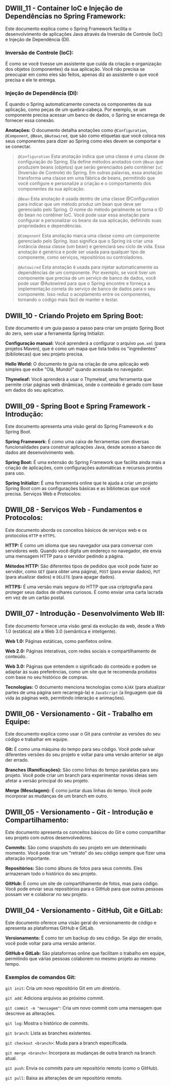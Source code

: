 ## DWIII_11 - Container IoC e Injeção de Dependências no Spring Framework:
Este documento explica como o Spring Framework facilita o desenvolvimento de aplicações Java através da Inversão de Controle (IoC) e Injeção de Dependência (DI).
###  Inversão de Controle (IoC):
É como se você tivesse um assistente que cuida da criação e organização dos objetos (componentes) da sua aplicação. Você não precisa se preocupar em como eles são feitos, apenas diz ao assistente o que você precisa e ele te entrega.

### Injeção de Dependência (DI):
É quando o Spring automaticamente conecta os componentes da sua aplicação, como peças de um quebra-cabeça. 
Por exemplo, se um componente precisa acessar um banco de dados, o Spring se encarrega de fornecer essa conexão.

**Anotações:** O documento detalha anotações como `@Configuration`, `@Component`, `@Bean`, `@Autowired`, que são como etiquetas que você coloca nos seus componentes para dizer ao Spring como eles devem se comportar e se conectar.

> `@Configuration` Esta anotação indica que uma classe é uma classe de configuração do Spring. Ela define métodos anotados com `@Bean` que produzem beans (objetos) que serão gerenciados pelo contêiner `IoC` (Inversão de Controle) do Spring. Em outras palavras, essa anotação transforma uma classe em uma fábrica de beans, permitindo que você configure e personalize a criação e o comportamento dos componentes da sua aplicação. 

> `@Bean` Esta anotação é usada dentro de uma classe @Configuration para indicar que um método produz um bean que deve ser gerenciado pelo Spring. O nome do método geralmente se torna o ID do bean no contêiner IoC. Você pode usar essa anotação para configurar e personalizar os beans da sua aplicação, definindo suas propriedades e dependências.

> `@Component` Esta anotação marca uma classe como um componente gerenciado pelo Spring. Isso significa que o Spring irá criar uma instância dessa classe (um bean) e gerenciará seu ciclo de vida. Essa anotação é genérica e pode ser usada para qualquer tipo de componente, como serviços, repositórios ou controladores.

> `@Autowired` Esta anotação é usada para injetar automaticamente as dependências de um componente. Por exemplo, se você tiver um componente que precisa de um serviço de banco de dados, você pode usar @Autowired para que o Spring encontre e forneça a implementação correta do serviço de banco de dados para o seu componente. Isso reduz o acoplamento entre os componentes, tornando o código mais fácil de manter e testar.

## DWIII_10 - Criando Projeto em Spring Boot:
Este documento é um guia passo a passo para criar um projeto Spring Boot do zero, sem usar a ferramenta Spring Initializr.

**Configuração manual:** Você aprenderá a configurar o arquivo `pom.xml` (para projetos Maven), que é como um mapa que lista todos os "ingredientes" (bibliotecas) que seu projeto precisa.

**Hello World:** O documento te guia na criação de uma aplicação web simples que exibe "Olá, Mundo!" quando acessada no navegador.

**Thymeleaf:** Você aprenderá a usar o Thymeleaf, uma ferramenta que permite criar páginas web dinâmicas, onde o conteúdo é gerado com base em dados do seu aplicativo.

## DWIII_09 - Spring Boot e Spring Framework - Introdução:
Este documento apresenta uma visão geral do Spring Framework e do Spring Boot.

**Spring Framework:** É como uma caixa de ferramentas com diversas funcionalidades para construir aplicações Java, desde acesso a banco de dados até desenvolvimento web.

**Spring Boot:** É uma extensão do Spring Framework que facilita ainda mais a criação de aplicações, com configurações automáticas e recursos prontos para uso.

**Spring Initializr:** É uma ferramenta online que te ajuda a criar um projeto Spring Boot com as configurações básicas e as bibliotecas que você precisa.
Serviços Web e Protocolos:

## DWIII_08 - Serviços Web - Fundamentos e Protocolos: 
Este documento aborda os conceitos básicos de serviços web e os protocolos `HTTP` e `HTTPS`.

**HTTP:** É como um idioma que seu navegador usa para conversar com servidores web. Quando você digita um endereço no navegador, ele envia uma mensagem HTTP para o servidor pedindo a página.

**Métodos HTTP:** São diferentes tipos de pedidos que você pode fazer ao servidor, como `GET` (para obter uma página), `POST` (para enviar dados), `PUT` (para atualizar dados) e `DELETE` (para apagar dados).

**HTTPS:** É uma versão mais segura do HTTP que usa criptografia para proteger seus dados de olhares curiosos. É como enviar uma carta lacrada em vez de um cartão postal.


## DWIII_07 - Introdução - Desenvolvimento Web III:
Este documento fornece uma visão geral da evolução da web, desde a Web 1.0 (estática) até a Web 3.0 (semântica e inteligente).

**Web 1.0:** Páginas estáticas, como panfletos online.

**Web 2.0:** Páginas interativas, com redes sociais e compartilhamento de conteúdo.

**Web 3.0:** Páginas que entendem o significado do conteúdo e podem se adaptar às suas preferências, como um site que te recomenda produtos com base no seu histórico de compras.

**Tecnologias:** O documento menciona tecnologias como `AJAX` (para atualizar partes de uma página sem recarregá-la) e `JavaScript` (a linguagem que dá vida às páginas web, permitindo interação e animações).

## DWIII_06 - Versionamento - Git - Trabalho em Equipe:
Este documento explica como usar o Git para controlar as versões do seu código e trabalhar em equipe.

**Git:** É como uma máquina do tempo para seu código. Você pode salvar diferentes versões do seu projeto e voltar para uma versão anterior se algo der errado.

**Branches (Ramificações):** São como linhas do tempo paralelas para seu projeto. Você pode criar um branch para experimentar novas ideias sem afetar a versão principal do seu projeto.

**Merge (Mesclagem):** É como juntar duas linhas do tempo. Você pode incorporar as mudanças de um branch em outro.

## DWIII_05 - Versionamento - Git - Introdução e Compartilhamento: 
Este documento apresenta os conceitos básicos do Git e como compartilhar seu projeto com outros desenvolvedores.

**Commits:** São como snapshots do seu projeto em um determinado momento. Você pode tirar um "retrato" do seu código sempre que fizer uma alteração importante.

**Repositórios:** São como álbuns de fotos para seus commits. Eles armazenam todo o histórico do seu projeto.

**GitHub:** É como um site de compartilhamento de fotos, mas para código. Você pode enviar seus repositórios para o GitHub para que outras pessoas possam ver e colaborar no seu projeto.
## DWIII_04 - Versionamento - GitHub, Git e GitLab: 
Este documento oferece uma visão geral do versionamento de código e apresenta as plataformas GitHub e GitLab.

**Versionamento:** É como ter um backup do seu código. Se algo der errado, você pode voltar para uma versão anterior.

**GitHub e GitLab:** São plataformas online que facilitam o trabalho em equipe, permitindo que várias pessoas colaborem no mesmo projeto ao mesmo tempo.

### Exemplos de comandos Git:

`git init`: Cria um novo repositório Git em um diretório.

`git add`: Adiciona arquivos ao próximo commit.

`git commit -m "mensagem"`: Cria um novo commit com uma mensagem que descreve as alterações.

`git log`: Mostra o histórico de commits.

`git branch`: Lista as branches existentes.

`git checkout <branch>`: Muda para a branch especificada.

`git merge <branch>`: Incorpora as mudanças de outra branch na branch atual.

`git push`: Envia os commits para um repositório remoto (como o GitHub).

`git pull`: Baixa as alterações de um repositório remoto.
